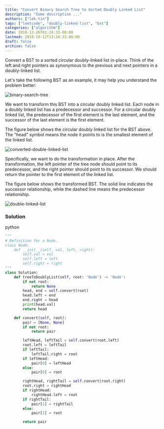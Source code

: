 ```yaml
---
title: "Convert Binary Search Tree to Sorted Doubly Linked List"
description: "Some description ..."
authors: ["lek-tin"]
tags: ["leetcode", "doubly-linked-list", "bst"]
categories: ["algorithm"]
date: 2018-12-26T01:24:33-08:00
lastmod: 2019-10-12T13:24:33-08:00
draft: false
archive: false
---
```

Convert a BST to a sorted circular doubly-linked list in-place. Think of the left and right pointers as synonymous to the previous and next pointers in a doubly-linked list.

Let's take the following BST as an example, it may help you understand the problem better:

![binary-search-tree](/img/post/binary-search-tree.png)

We want to transform this BST into a circular doubly linked list. Each node in a doubly linked list has a predecessor and successor. For a circular doubly linked list, the predecessor of the first element is the last element, and the successor of the last element is the first element.

The figure below shows the circular doubly linked list for the BST above. The "head" symbol means the node it points to is the smallest element of the linked list.

![converted-double-linked-list](/img/post/converted-double-linked-list.png)

Specifically, we want to do the transformation in place. After the transformation, the left pointer of the tree node should point to its predecessor, and the right pointer should point to its successor. We should return the pointer to the first element of the linked list.

The figure below shows the transformed BST. The solid line indicates the successor relationship, while the dashed line means the predecessor relationship.

![double-linked-list](/img/post/double-linked-list.png)

### Solution
python
```python
"""
# Definition for a Node.
class Node:
    def __init__(self, val, left, right):
        self.val = val
        self.left = left
        self.right = right
"""
class Solution:
    def treeToDoublyList(self, root: 'Node') -> 'Node':
        if not root:
            return None
        head, end = self.convert(root)
        head.left = end
        end.right = head
        print(head.val)
        return head

    def convert(self, root):
        pair = [None, None]
        if not root:
            return pair

        leftHead, leftTail = self.convert(root.left)
        root.left = leftTail
        if leftTail:
            leftTail.right = root
        if leftHead:
            pair[0] = leftHead
        else:
            pair[0] = root

        rightHead, rightTail = self.convert(root.right)
        root.right = rightHead
        if rightHead:
            rightHead.left = root
        if rightTail:
            pair[1] = rightTail
        else:
            pair[1] = root

        return pair
```